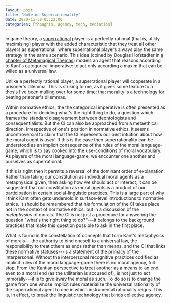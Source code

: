 ```yaml
---
layout: post
title: "Note on Superrationality"
date: 2020-11-30 05:23:00
categories: [thoughts, agency, tech, mediation]
---
```


In game theory, a [superrational](https://en.wikipedia.org/wiki/Superrationality) player is a perfectly rational (that is, utility maximising) player with the added characteristic that they treat all other players as superrational, where superrational players always play the same strategy in the same scenario. This idea (coined by Douglas Hofstadter in [a chapter of Metamagical Themas](https://www.gwern.net/docs/xrisks/1985-hofstadter#dilemmas-for-superrational-thinkers-leading-up-to-a-luring-lottery)) models an agent that reasons according to Kant's categorical imperative: to act only according a maxim that can be willed as a universal law.

Unlike a perfectly rational player, a superrational player will cooperate in a prisoner's dilemma. This is striking to me, as it gives some texture to a thesis I've been mulling over for some time: that morality is a technology for beating prisoner's dilemmas.

Within normative ethics, the the categorical imperative is often presented as a procedure for deciding what's the right thing to do, a question which frames the standard disagreement between deontologists and consequentialists. But the CI can also be approached from a metaethical direction. Irrespective of one's position in normative ethics, it seems uncontroversial to claim that the CI represents our best intuition about how the moral ought is _used_. If this is the case then superrationality can be understood as an implicit consequence of the rules of the moral language-game, which is to say cooked into the use-conditions of moral vocabulary. As players of the moral language-game, we encounter one another and ourselves as superrational.

If this is right then it permits a reversal of the dominant order of explanation. Rather than taking our constitution as individual moral agents as a metaphysical given, then asking how we should act or interact, it can be suggested that our constitution as moral agents is a product of our participation in certain social-linguistic practices. This is a large part of why I think Kant often gets undersold in surface-level introductions to normative ethics. It should be remembered that his formulation of the CI takes place not in the context of normative ethics, but in a discussion of the _metaphysics_ of morals. The CI is not just a procedure for answering the question "what's the right thing to do?"---it belongs to the background practices that make this question possible to ask in the first place.

What is found in the constellation of concepts that form Kant's metaphysics of morals---the authority to bind oneself to a universal law, the responsibility to treat others as ends rather than means, and the CI that links these normative statuses---is a statement of the primacy of the interpersonal. Without the interpersonal recognitive practices codified as implicit rules of the moral language-game there is no moral agency, full stop. From the Kantian perspective to treat another as a means to an end, even to a moral end (as the utilitarian is accused of), is not just to act immorally---it is to give away the moral as such. To do so is to change the game from one whose implicit rules materialise the universal rationality of the superrational agent to one in which instrumental rationality reigns. This is, in effect, to break the linguistic technology that binds collective agency.
